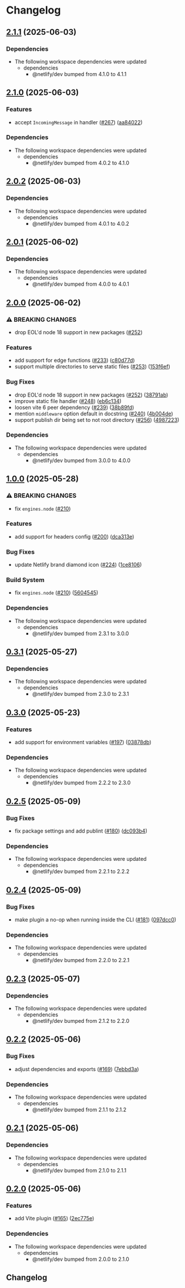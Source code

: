 # Changelog

## [2.1.1](https://github.com/netlify/primitives/compare/vite-plugin-v2.1.0...vite-plugin-v2.1.1) (2025-06-03)


### Dependencies

* The following workspace dependencies were updated
  * dependencies
    * @netlify/dev bumped from 4.1.0 to 4.1.1

## [2.1.0](https://github.com/netlify/primitives/compare/vite-plugin-v2.0.2...vite-plugin-v2.1.0) (2025-06-03)


### Features

* accept `IncomingMessage` in handler ([#267](https://github.com/netlify/primitives/issues/267)) ([aa84022](https://github.com/netlify/primitives/commit/aa84022cf9ecb2258dce39b87b0a21ec73524914))


### Dependencies

* The following workspace dependencies were updated
  * dependencies
    * @netlify/dev bumped from 4.0.2 to 4.1.0

## [2.0.2](https://github.com/netlify/primitives/compare/vite-plugin-v2.0.1...vite-plugin-v2.0.2) (2025-06-03)


### Dependencies

* The following workspace dependencies were updated
  * dependencies
    * @netlify/dev bumped from 4.0.1 to 4.0.2

## [2.0.1](https://github.com/netlify/primitives/compare/vite-plugin-v2.0.0...vite-plugin-v2.0.1) (2025-06-02)


### Dependencies

* The following workspace dependencies were updated
  * dependencies
    * @netlify/dev bumped from 4.0.0 to 4.0.1

## [2.0.0](https://github.com/netlify/primitives/compare/vite-plugin-v1.0.0...vite-plugin-v2.0.0) (2025-06-02)


### ⚠ BREAKING CHANGES

* drop EOL'd node 18 support in new packages ([#252](https://github.com/netlify/primitives/issues/252))

### Features

* add support for edge functions ([#233](https://github.com/netlify/primitives/issues/233)) ([c80d77d](https://github.com/netlify/primitives/commit/c80d77ddf59e394f9d8a84a96275c25c1b9aefc0))
* support multiple directories to serve static files ([#253](https://github.com/netlify/primitives/issues/253)) ([153f6ef](https://github.com/netlify/primitives/commit/153f6efda2e681d98753ebd7a1cb487ffc55560b))


### Bug Fixes

* drop EOL'd node 18 support in new packages ([#252](https://github.com/netlify/primitives/issues/252)) ([38791ab](https://github.com/netlify/primitives/commit/38791ab91dcbf1f05093ba123eaccdf960a2d6e7))
* improve static file handler ([#248](https://github.com/netlify/primitives/issues/248)) ([eb6c134](https://github.com/netlify/primitives/commit/eb6c134965a1653b3f3bebd9ec44df334589551e))
* loosen vite 6 peer dependency ([#239](https://github.com/netlify/primitives/issues/239)) ([38b89fd](https://github.com/netlify/primitives/commit/38b89fd509830431e33f1051abb64a6c37a96f13))
* mention `middleware` option default in docstring ([#240](https://github.com/netlify/primitives/issues/240)) ([4b004de](https://github.com/netlify/primitives/commit/4b004dee96dacc220de5bdaea7b9ef16f7bea507))
* support publish dir being set to not root directory ([#256](https://github.com/netlify/primitives/issues/256)) ([4987223](https://github.com/netlify/primitives/commit/4987223d8850d4a724eb6f9bdbc855edbe463e50))


### Dependencies

* The following workspace dependencies were updated
  * dependencies
    * @netlify/dev bumped from 3.0.0 to 4.0.0

## [1.0.0](https://github.com/netlify/primitives/compare/vite-plugin-v0.3.1...vite-plugin-v1.0.0) (2025-05-28)


### ⚠ BREAKING CHANGES

* fix `engines.node` ([#210](https://github.com/netlify/primitives/issues/210))

### Features

* add support for headers config ([#200](https://github.com/netlify/primitives/issues/200)) ([dca313e](https://github.com/netlify/primitives/commit/dca313ec82980231724a2d801bcc739df1d27924))


### Bug Fixes

* update Netlify brand diamond icon ([#224](https://github.com/netlify/primitives/issues/224)) ([1ce8106](https://github.com/netlify/primitives/commit/1ce81067f890d0435c51c525425dee8968ba9880))


### Build System

* fix `engines.node` ([#210](https://github.com/netlify/primitives/issues/210)) ([5604545](https://github.com/netlify/primitives/commit/56045450d0f6c24988a8956c1946209bda4502bc))


### Dependencies

* The following workspace dependencies were updated
  * dependencies
    * @netlify/dev bumped from 2.3.1 to 3.0.0

## [0.3.1](https://github.com/netlify/primitives/compare/vite-plugin-v0.3.0...vite-plugin-v0.3.1) (2025-05-27)


### Dependencies

* The following workspace dependencies were updated
  * dependencies
    * @netlify/dev bumped from 2.3.0 to 2.3.1

## [0.3.0](https://github.com/netlify/primitives/compare/vite-plugin-v0.2.5...vite-plugin-v0.3.0) (2025-05-23)


### Features

* add support for environment variables ([#197](https://github.com/netlify/primitives/issues/197)) ([03878db](https://github.com/netlify/primitives/commit/03878dbfff4e7e379b9d3e4fb6d9d783e66cc2af))


### Dependencies

* The following workspace dependencies were updated
  * dependencies
    * @netlify/dev bumped from 2.2.2 to 2.3.0

## [0.2.5](https://github.com/netlify/primitives/compare/vite-plugin-v0.2.4...vite-plugin-v0.2.5) (2025-05-09)


### Bug Fixes

* fix package settings and add publint ([#180](https://github.com/netlify/primitives/issues/180)) ([dc093b4](https://github.com/netlify/primitives/commit/dc093b4bece80c79b73981602033e60497f87aa4))


### Dependencies

* The following workspace dependencies were updated
  * dependencies
    * @netlify/dev bumped from 2.2.1 to 2.2.2

## [0.2.4](https://github.com/netlify/primitives/compare/vite-plugin-v0.2.3...vite-plugin-v0.2.4) (2025-05-09)


### Bug Fixes

* make plugin a no-op when running inside the CLI ([#181](https://github.com/netlify/primitives/issues/181)) ([097dcc0](https://github.com/netlify/primitives/commit/097dcc07add9c787fe8f160f1ecec4908bffa534))


### Dependencies

* The following workspace dependencies were updated
  * dependencies
    * @netlify/dev bumped from 2.2.0 to 2.2.1

## [0.2.3](https://github.com/netlify/primitives/compare/vite-plugin-v0.2.2...vite-plugin-v0.2.3) (2025-05-07)


### Dependencies

* The following workspace dependencies were updated
  * dependencies
    * @netlify/dev bumped from 2.1.2 to 2.2.0

## [0.2.2](https://github.com/netlify/primitives/compare/vite-plugin-v0.2.1...vite-plugin-v0.2.2) (2025-05-06)


### Bug Fixes

* adjust dependencies and exports ([#169](https://github.com/netlify/primitives/issues/169)) ([7ebbd3a](https://github.com/netlify/primitives/commit/7ebbd3aa3126c8ebe6c9880c62b3ad50b0b219c2))


### Dependencies

* The following workspace dependencies were updated
  * dependencies
    * @netlify/dev bumped from 2.1.1 to 2.1.2

## [0.2.1](https://github.com/netlify/primitives/compare/vite-plugin-v0.2.0...vite-plugin-v0.2.1) (2025-05-06)


### Dependencies

* The following workspace dependencies were updated
  * dependencies
    * @netlify/dev bumped from 2.1.0 to 2.1.1

## [0.2.0](https://github.com/netlify/primitives/compare/vite-plugin-v0.1.0...vite-plugin-v0.2.0) (2025-05-06)


### Features

* add Vite plugin ([#165](https://github.com/netlify/primitives/issues/165)) ([2ec775e](https://github.com/netlify/primitives/commit/2ec775e29be11138f77f8db73e2a3bcfdbe88934))


### Dependencies

* The following workspace dependencies were updated
  * dependencies
    * @netlify/dev bumped from 2.0.0 to 2.1.0

## Changelog
